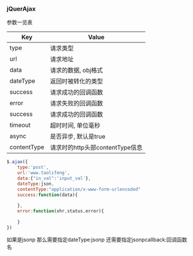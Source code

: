 ### jQuerAjax

参数一览表

| Key| Value|
| ------------- | ------------- |
| type| 请求类型 |
| url| 请求地址 |
| data | 请求的数据, obj格式 |
| dateType | 返回时被转化的类型 |
| success| 请求成功的回调函数 |
| error | 请求失败的回调函数 |
| success| 请求成功的回调函数 |
| timeout| 超时时间, 单位毫秒 |
| async| 是否异步, 默认是true |
| contentType| 请求时的http头部contentType信息 |

```js
$.ajax({
	type:'post',
	url:'www.taolifeng',
	data:{"in_val":'input_val'},
	dateType:json,
	contentType:"application/x-www-form-urlencoded"
	success:function(data){
		
	},
	error:function(xhr,status,error){
	
	}	
})
```
如果是jsonp 那么需要指定dateType:jsonp
还需要指定jsonpcallback:回调函数名